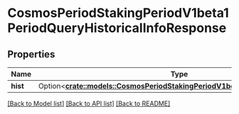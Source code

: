 # CosmosPeriodStakingPeriodV1beta1PeriodQueryHistoricalInfoResponse

## Properties

Name | Type | Description | Notes
------------ | ------------- | ------------- | -------------
**hist** | Option<[**crate::models::CosmosPeriodStakingPeriodV1beta1PeriodHistoricalInfo**](cosmos.staking.v1beta1.HistoricalInfo.md)> |  | [optional]

[[Back to Model list]](../README.md#documentation-for-models) [[Back to API list]](../README.md#documentation-for-api-endpoints) [[Back to README]](../README.md)


